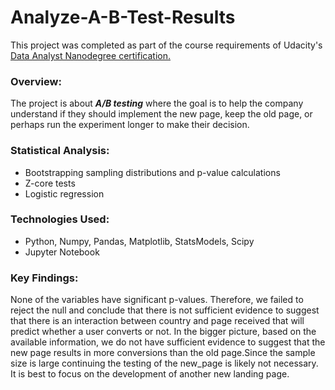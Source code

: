 # Analyze-A-B-Test-Results
This project was completed as part of the course requirements of Udacity's [Data Analyst Nanodegree certification.](https://www.udacity.com/course/data-analyst-nanodegree--nd002)

### Overview: ###
The project is about ***A/B testing*** where the goal is to help the company understand if they should implement the new page, keep the old page, or perhaps run the experiment longer to make their decision.

### Statistical Analysis: ###
* Bootstrapping sampling distributions and p-value calculations
* Z-core tests
* Logistic regression

### Technologies Used: ###
* Python, Numpy, Pandas, Matplotlib, StatsModels, Scipy
* Jupyter Notebook

### Key Findings: ###
None of the variables have significant p-values. Therefore, we failed to reject the null and conclude that there is not sufficient evidence to suggest that there is an interaction between country and page received that will predict whether a user converts or not. In the bigger picture, based on the available information, we do not have sufficient evidence to suggest that the new page results in more conversions than the old page.Since the sample size is large continuing the testing of the new_page is likely not necessary. It is best to focus on the development of another new landing page.
